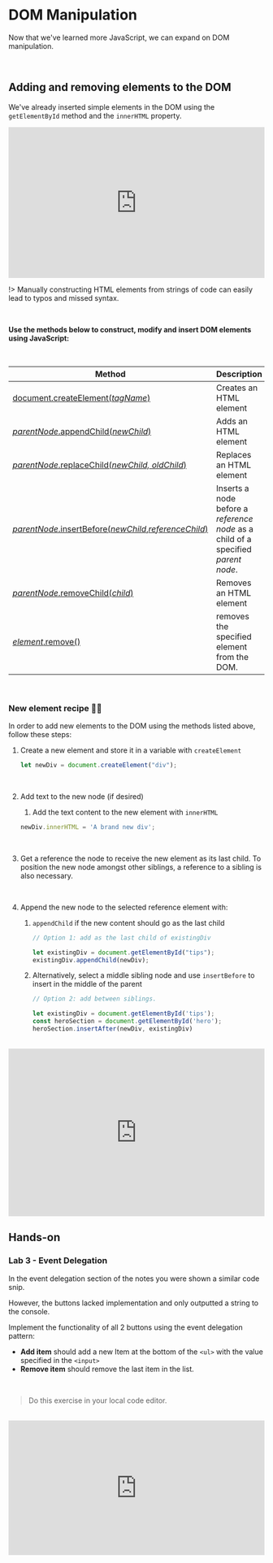 # DOM Manipulation

Now that we've learned more JavaScript, we can expand on DOM manipulation.

<br>

## Adding and removing elements to the DOM

We've already inserted simple elements in the DOM using the `getElementById` method and the `innerHTML` property.



<iframe height="297" style="width: 100%;" scrolling="no" title="wk11 - inserting_1v2" src="https://codepen.io/maujac/embed/jOydjrP?height=297&theme-id=dark&default-tab=js,result" frameborder="no" loading="lazy" allowtransparency="true" allowfullscreen="true">
  See the Pen <a href='https://codepen.io/maujac/pen/jOydjrP'>wk11 - inserting_1v2</a> by Mauricio Buschinelli
  (<a href='https://codepen.io/maujac'>@maujac</a>) on <a href='https://codepen.io'>CodePen</a>.
</iframe>





!> Manually constructing HTML elements from strings of code can easily lead to typos and missed syntax.

<br>

**Use the methods below to construct, modify and insert DOM elements using JavaScript:**

<br>

| Method                                                       | Description                                                  |
| ------------------------------------------------------------ | ------------------------------------------------------------ |
| [document.createElement(*tagName*)](https://developer.mozilla.org/en-US/docs/Web/API/Document/createElement) | Creates an HTML element                                      |
| [*parentNode*.appendChild(*newChild*)](https://developer.mozilla.org/en-US/docs/Web/API/Node/appendChild) | Adds an HTML element                                         |
| [*parentNode*.replaceChild(*newChild, oldChild*)](https://developer.mozilla.org/en-US/docs/Web/API/Node/replaceChild) | Replaces an HTML element                                     |
| [*parentNode*.insertBefore(*newChild*,*referenceChild*)](https://developer.mozilla.org/en-US/docs/Web/API/Node/insertBefore) | Inserts a node before a *reference node* as a child of a specified *parent node*. |
| [*parentNode*.removeChild(*child*)](https://developer.mozilla.org/en-US/docs/Web/API/Node/removeChild) | Removes an HTML element                                      |
| [*element*.remove()](https://www.w3schools.com/jsref/met_element_remove.asp) | removes the specified element from the DOM.                  |

<br>

### New element recipe 👨‍🍳



In order to add new elements to the DOM using the methods listed above, follow these steps:



1. Create a new element and store it in a variable with  `createElement`

   ```js
   let newDiv = document.createElement("div"); 
   ```

   <br>

2. Add text to the new node (if desired)

   1. Add the text content to the new element with `innerHTML` 

    ```js
    newDiv.innerHTML = 'A brand new div';
    ```

    <br>

   

3. Get a reference the node to receive the new element as its last child. To position the new node amongst other siblings, a reference to a sibling is also necessary.

   <br>

4. Append the new node to the selected reference element with:

   1. `appendChild` if the new content should go as the last child

      ```js
      // Option 1: add as the last child of existingDiv
      
      let existingDiv = document.getElementById("tips");
      existingDiv.appendChild(newDiv);
      ```

      

   2. Alternatively, select a middle sibling node and use `insertBefore` to insert in the middle of the parent

      ```js
      // Option 2: add between siblings.
      
      let existingDiv = document.getElementById('tips');
      const heroSection = document.getElementById('hero');
      heroSection.insertAfter(newDiv, existingDiv)
      ```



<br>



<iframe height="330" style="width: 100%;" scrolling="no" title="wk11 - creating_elements -ex8" src="https://codepen.io/maujac/embed/abvwjBX?height=330&theme-id=dark&default-tab=js" frameborder="no" loading="lazy" allowtransparency="true" allowfullscreen="true">
  See the Pen <a href='https://codepen.io/maujac/pen/abvwjBX'>wk11 - creating_elements -ex8</a> by Mauricio Buschinelli
  (<a href='https://codepen.io/maujac'>@maujac</a>) on <a href='https://codepen.io'>CodePen</a>.
</iframe>






## Hands-on

### Lab 3 - Event Delegation

In the event delegation section of the notes you were shown a similar code snip.

However, the buttons lacked implementation and only outputted a string to the console.

Implement the functionality of all 2 buttons using the event delegation pattern:

- **Add item** should add a new Item at the bottom of the `<ul>` with the value specified in the `<input>`
- **Remove item** should remove the last item in the list.

<br>

> Do this exercise in your local code editor.

<br>

<iframe height="265" style="width: 100%;" scrolling="no" title="wk13 - events exercise - lab 3" src="https://codepen.io/maujac/embed/zYNVwva?height=265&theme-id=dark&default-tab=result" frameborder="no" loading="lazy" allowtransparency="true" allowfullscreen="true">
  See the Pen <a href='https://codepen.io/maujac/pen/zYNVwva'>wk13 - events exercise - lab 3</a> by Mauricio Buschinelli
  (<a href='https://codepen.io/maujac'>@maujac</a>) on <a href='https://codepen.io'>CodePen</a>.
</iframe>


<br>

